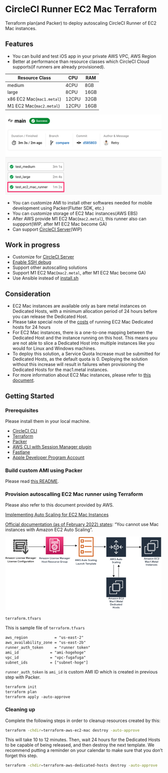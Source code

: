 # CircleCI Runner EC2 Mac Terraform

Terraform plan(and Packer) to deploy autoscaling CircleCI Runner of EC2 Mac instances.

## Features

* You can build and test iOS app in your private AWS VPC, AWS Region
* Better at performance than resource classes which CircleCI Cloud supports(if runners are already provisioned).

| Resource Class            | CPU   | RAM  |
| ------------------------- | ----- | ---- |
| medium                    | 4CPU  | 8GB  |
| large                     | 8CPU  | 16GB |
| x86 EC2 Mac(`mac1.metal`) | 12CPU | 32GB |
| M1 EC2 Mac(`mac2.metal`)  | 12CPU | 16GB |

<img src="./docs/compare.png" width="500px">

* You can customize AMI to install other softwares needed for mobile development using Packer(Flutter SDK, etc.)
* You can customize storage of EC2 Mac instances(AWS EBS)
* After AWS provide M1 EC2 Mac(`mac2.metal`), this runner also can suppport(WIP, after M1 EC2 Mac become GA)
* Can support [CircleCI Server](https://circleci.com/docs/2.0/server-3-overview/)(WIP)

## Work in progress

* Customize for [CircleCI Server](https://circleci.com/docs/2.0/server-3-overview/)
* [Enable SSH debug](https://circleci.com/docs/2.0/runner-overview/#debugging-with-ssh)
* Support other autoscalling solutions
* Support M1 EC2 Mac(`mac2.metal`, after M1 EC2 Mac become GA)
* Use Ansible instead of [install.sh](./images/install.sh)

## Consideration

* EC2 Mac instances are available only as bare metal instances on Dedicated Hosts, with a minimum allocation period of 24 hours before you can release the Dedicated Host.
* Please take special note of the [costs](https://aws.amazon.com/ec2/dedicated-hosts/pricing/) of running EC2 Mac Dedicated hosts for 24 hours
* For EC2 Mac instances, there is a one-to-one mapping between the Dedicated Host and the instance running on this host. This means you are not able to slice a Dedicated Host into multiple instances like you would for Linux and Windows machines.
* To deploy this solution, a Service Quota Increase must be submitted for Dedicated Hosts, as the default quota is 0. Deploying the solution without this increase will result in failures when provisioning the Dedicated Hosts for the mac1.metal instances.
* For more information about EC2 Mac instances, please refer to [this document](https://docs.aws.amazon.com/AWSEC2/latest/UserGuide/ec2-mac-instances.html#mac-instance-considerations).

## Getting Started

### Prerequisites

Please install them in your local machine.

* [CircleCI CLI](https://circleci.com/docs/2.0/local-cli/)
* [Terraform](https://www.terraform.io)
* [Packer](https://www.packer.io)
* [AWS CLI with Session Manager plugin](https://docs.aws.amazon.com/systems-manager/latest/userguide/session-manager-working-with-install-plugin.html)
* [Fastlane](https://docs.fastlane.tools)
* [Apple Developer Program Account](https://developer.apple.com/programs/)

### Build custom AMI using Packer

Please read [this README](./images/README.md).

### Provision autoscalling EC2 Mac runner using Terraform

Please also refer to this document provided by AWS.

[Implementing Auto Scaling for EC2 Mac Instances](https://aws.amazon.com/jp/blogs/compute/implementing-autoscaling-for-ec2-mac-instances/)

[Official documentation (as of February 2022) states](https://github.com/awsdocs/amazon-ec2-user-guide/blob/master/doc_source/ec2-mac-instances.md): “You cannot use Mac instances with Amazon EC2 Auto Scaling”.

<img src="./docs/auto_scalling.png" width="500px">


`terraform.tfvars`


This is sample file of `terraform.tfvars`

```hcl
aws_region            = "us-east-2"
aws_availability_zone = "us-east-2b"
runner_auth_token     = "runner token"
ami_id              = "ami-hogehoge"
vpc_id              = "vpc-fugafuga"
subnet_ids          = ["subnet-hoge"]
```

`runner_auth_token` is 
`ami_id` is custom AMI ID which is created in previous step with Packer.

```
terraform init
terraform plan
terraform apply -auto-approve
```

### Cleaning up

Complete the following steps in order to cleanup resources created by this:

```sh
terraform -chdir=terraform-aws-ec2-mac destroy -auto-approve
```

This will take 10 to 12 minutes. Then, wait 24 hours for the Dedicated Hosts to be capable of being released, and then destroy the next template. We recommend putting a reminder on your calendar to make sure that you don’t forget this step.

```sh
terraform -chdir=terraform-aws-dedicated-hosts destroy -auto-approve
```
